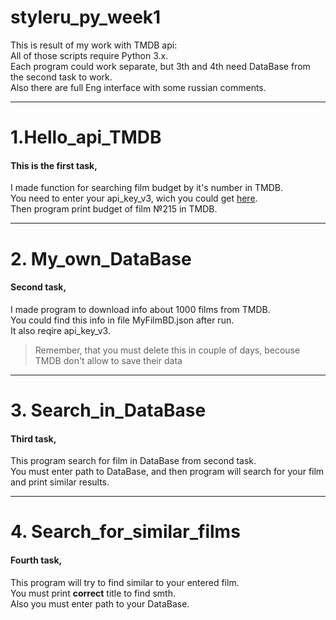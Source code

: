 # styleru_py_week1
This is result of my work with TMDB api:  
All of those scripts require Python 3.x.  
Each program could work separate, but 3th and 4th need DataBase from the second task to work.  
Also there are full Eng interface with some russian comments.  
***
# 1.Hello_api_TMDB #
#### This is the first task, 
I made function for searching film budget by it's number in TMDB.  
You need to enter your api_key_v3, wich you could get [here](https://www.themoviedb.org/).  
Then program print budget of film №215 in TMDB.  
***
# 2. My_own_DataBase #
#### Second task,
I made program to download info about 1000 films from TMDB.  
You could find this info in file MyFilmBD.json after run.  
It also reqire api_key_v3.  
>Remember, that you must delete this in couple of days, becouse TMDB don't allow to save their data
***
# 3. Search_in_DataBase #
#### Third task,
This program search for film in DataBase from second task.  
You must enter path to DataBase, and then program will search for your film and print similar results.  
***
# 4. Search_for_similar_films #
#### Fourth task,
This program will try to find similar to your entered film.  
You must print **correct** title to find smth.  
Also you must enter path to your DataBase.  
